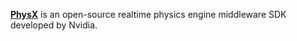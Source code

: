 [**PhysX**](https://developer.nvidia.com/physx-sdk) is an open-source realtime physics engine middleware SDK developed by Nvidia. 
